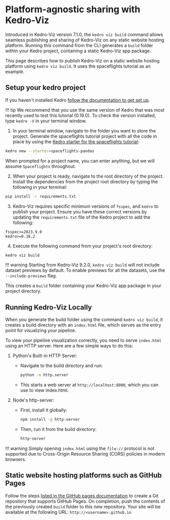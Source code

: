 # Platform-agnostic sharing with Kedro-Viz 

Introduced in Kedro-Viz version 7.1.0, the `kedro viz build` command allows seamless publishing and sharing of Kedro-Viz on any static website hosting platform. Running this command from the CLI generates a `build` folder within your Kedro project, containing a static Kedro-Viz app package.

This page describes how to publish Kedro-Viz on a static website hosting platform using `kedro viz build`. It uses the spaceflights tutorial as an example.

## Setup your kedro project 

If you haven't installed Kedro [follow the documentation to get set up](https://docs.kedro.org/en/stable/get_started/install.html). 

!!! tip
    We recommend that you use the same version of Kedro that was most recently used to test this tutorial (0.19.0). To check the version installed, type `kedro -V` in your terminal window.

1. In your terminal window, navigate to the folder you want to store the project. Generate the spaceflights tutorial project with all the code in place by using the [Kedro starter for the spaceflights tutorial](https://github.com/kedro-org/kedro-starters/tree/main/spaceflights-pandas):


```bash
kedro new --starter=spaceflights-pandas
```

When prompted for a project name, you can enter anything, but we will assume `Spaceflights` throughout.

2. When your project is ready, navigate to the root directory of the project. Install the dependencies from the project root directory by typing the following in your terminal:

```bash
pip install -r requirements.txt
```

3. Kedro-Viz requires specific minimum versions of `fsspec`, and `kedro` to publish your project. Ensure you have these correct versions by updating the `requirements.txt` file of the Kedro project to add the following:

```text
fsspec>=2023.9.0
kedro>=0.18.2
```

4. Execute the following command from your project's root directory:

```bash
kedro viz build
```

!!! warning
    Starting from Kedro-Viz 9.2.0, `kedro viz build` will not include dataset previews by default. To enable previews for all the datasets, use the `--include-previews` flag.

This creates a `build` folder containing your Kedro-Viz app package in your project directory. 

## Running Kedro-Viz Locally

When you generate the build folder using the command `kedro viz build`, it creates a build directory with an `index.html` file, which serves as the entry point for visualizing your pipeline.


To view your pipeline visualization correctly, you need to serve `index.html` using an HTTP server. Here are a few simple ways to do this:

1. Python's Built-in HTTP Server:
    - Navigate to the build directory and run:
        ```bash
        python -m http.server
        ```
    - This starts a web server at `http://localhost:8000`, which you can use to view index.html.

2. Node's http-server:
    - First, install it globally:
        ```bash
        npm install -g http-server
        ```
    - Then, run it from the build directory:
        ```bash
        http-server
        ```

!!! warning
    Simply opening `index.html` using the `file://` protocol is not supported due to Cross-Origin Resource Sharing (CORS) policies in modern browsers.


## Static website hosting platforms such as GitHub Pages

Follow the steps [listed in the GitHub pages documentation](https://docs.github.com/en/pages/quickstart) to create a Git repository that supports GitHub Pages. On completion, push the contents of the previously created `build` folder to this new repository. Your site will be available at the following URL: `http://<username>.github.io`
